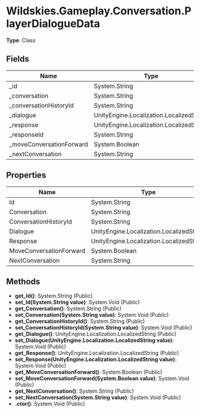 ﻿# Wildskies.Gameplay.Conversation.PlayerDialogueData

**Type**: Class

## Fields

| Name | Type | Access |
|------|------|--------|
| _id | System.String | Private |
| _conversation | System.String | Private |
| _conversationHistoryId | System.String | Private |
| _dialogue | UnityEngine.Localization.LocalizedString | Private |
| _response | UnityEngine.Localization.LocalizedString | Private |
| _responseId | System.String | Private |
| _moveConversationForward | System.Boolean | Private |
| _nextConversation | System.String | Private |

## Properties

| Name | Type | Access |
|------|------|--------|
| Id | System.String | Public |
| Conversation | System.String | Public |
| ConversationHistoryId | System.String | Public |
| Dialogue | UnityEngine.Localization.LocalizedString | Public |
| Response | UnityEngine.Localization.LocalizedString | Public |
| MoveConversationForward | System.Boolean | Public |
| NextConversation | System.String | Public |

## Methods

- **get_Id()**: System.String (Public)
- **set_Id(System.String value)**: System.Void (Public)
- **get_Conversation()**: System.String (Public)
- **set_Conversation(System.String value)**: System.Void (Public)
- **get_ConversationHistoryId()**: System.String (Public)
- **set_ConversationHistoryId(System.String value)**: System.Void (Public)
- **get_Dialogue()**: UnityEngine.Localization.LocalizedString (Public)
- **set_Dialogue(UnityEngine.Localization.LocalizedString value)**: System.Void (Public)
- **get_Response()**: UnityEngine.Localization.LocalizedString (Public)
- **set_Response(UnityEngine.Localization.LocalizedString value)**: System.Void (Public)
- **get_MoveConversationForward()**: System.Boolean (Public)
- **set_MoveConversationForward(System.Boolean value)**: System.Void (Public)
- **get_NextConversation()**: System.String (Public)
- **set_NextConversation(System.String value)**: System.Void (Public)
- **.ctor()**: System.Void (Public)

